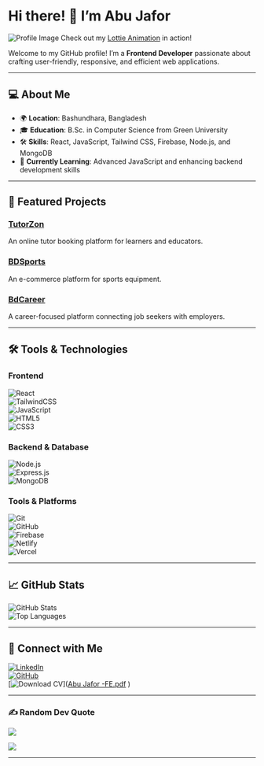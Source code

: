 # Hi there! 👋 I’m **Abu Jafor**  
![Profile Image](https://github.com/abujaforhadi/abujaforhadi/assets/79355299/2c6e53f2-f359-4100-bedb-bf68104bc2a5)
Check out my [Lottie Animation](https://lottie.host/7d1cc4f5-1efc-4f67-ac1a-ecc1d28c86b5/Hn60WHtX8B.lottie) in action!

Welcome to my GitHub profile! I’m a **Frontend Developer** passionate about crafting user-friendly, responsive, and efficient web applications.  

---

## 💻 About Me  
- 🌍 **Location**: Bashundhara, Bangladesh  
- 🎓 **Education**: B.Sc. in Computer Science from Green University  
- 🛠️ **Skills**: React, JavaScript, Tailwind CSS, Firebase, Node.js, and MongoDB  
- 🌱 **Currently Learning**: Advanced JavaScript and enhancing backend development skills  

---

## 🚀 Featured Projects  

### [**TutorZon**](https://tutorzen.abujafor.me/)  
An online tutor booking platform for learners and educators.  

### [**BDSports**](https://bdsports.abujafor.me/)  
An e-commerce platform for sports equipment.  

### [**BdCareer**](https://bdcareer.abujafor.me/)  
A career-focused platform connecting job seekers with employers.  

---

## 🛠️ Tools & Technologies  

### **Frontend**  
![React](https://img.shields.io/badge/React-20232A?style=for-the-badge&logo=react&logoColor=61DAFB)  
![TailwindCSS](https://img.shields.io/badge/TailwindCSS-38B2AC?style=for-the-badge&logo=tailwind-css&logoColor=white)  
![JavaScript](https://img.shields.io/badge/JavaScript-F7DF1E?style=for-the-badge&logo=javascript&logoColor=black)  
![HTML5](https://img.shields.io/badge/HTML5-E34F26?style=for-the-badge&logo=html5&logoColor=white)  
![CSS3](https://img.shields.io/badge/CSS3-1572B6?style=for-the-badge&logo=css3&logoColor=white)  

### **Backend & Database**  
![Node.js](https://img.shields.io/badge/Node.js-43853D?style=for-the-badge&logo=node-dot-js&logoColor=white)  
![Express.js](https://img.shields.io/badge/Express.js-000000?style=for-the-badge&logo=express&logoColor=white)  
![MongoDB](https://img.shields.io/badge/MongoDB-47A248?style=for-the-badge&logo=mongodb&logoColor=white)  

### **Tools & Platforms**  
![Git](https://img.shields.io/badge/Git-F05032?style=for-the-badge&logo=git&logoColor=white)  
![GitHub](https://img.shields.io/badge/GitHub-181717?style=for-the-badge&logo=github&logoColor=white)  
![Firebase](https://img.shields.io/badge/Firebase-FFCA28?style=for-the-badge&logo=firebase&logoColor=black)  
![Netlify](https://img.shields.io/badge/Netlify-00C7B7?style=for-the-badge&logo=netlify&logoColor=white)  
![Vercel](https://img.shields.io/badge/Vercel-000000?style=for-the-badge&logo=vercel&logoColor=white)  

---

## 📈 GitHub Stats  
![GitHub Stats](https://github-readme-stats.vercel.app/api?username=abujaforhadi&show_icons=true&theme=radical)  
![Top Languages](https://github-readme-stats.vercel.app/api/top-langs/?username=abujaforhadi&layout=compact&theme=radical)  

---

## 🔗 Connect with Me  
[![LinkedIn](https://img.shields.io/badge/LinkedIn-0077B5?style=for-the-badge&logo=linkedin&logoColor=white)](https://www.linkedin.com/in/abujaforhadi/)  
[![GitHub](https://img.shields.io/badge/GitHub-181717?style=for-the-badge&logo=github&logoColor=white)](https://github.com/abujaforhadi/)  
[![Download CV](https://img.shields.io/badge/Download%20CV-4285F4?style=for-the-badge&logo=google-drive&logoColor=white)]([Abu Jafor -FE.pdf](https://github.com/user-attachments/files/18263379/Abu.Jafor.-FE.pdf)
)  

---

### ✍️ Random Dev Quote  
![](https://quotes-github-readme.vercel.app/api?type=vertical&theme=dark)  

[![](https://visitcount.itsvg.in/api?id=abujaforhadi&label=Profile%20Views&pretty=false)](https://visitcount.itsvg.in)

---

